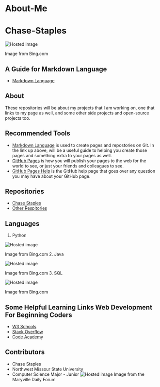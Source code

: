 # About-Me

# Chase-Staples
![Hosted image](https://www.bing.com/th/id/OIP.hO7O8dqP9LHnh7Z7Q-t22gHaIY?w=163&h=184&c=7&o=5&pid=1.7) 

Image from Bing.com

## A Guide for Markdown Language
 - [Markdown Language](https://www.markdownguide.org/basic-syntax)
 
## About
These repositories will be about my projects that I am working on, one that links to my page as well, and some other side projects and open-source projects too.

## Recommended Tools
* [Markdown Language](https://www.markdownguide.org/basic-syntax) 
is used to create pages and repostories on Git. In the link up above, will be a useful guide to helping you create those pages and something extra to your pages as well. 
* [GitHub Pages](https://pages.github.com/)
is how you will publish your pages to the web for the world to see, or just your friends and colleagues to see.
* [GitHub Pages Help](https://help.github.com/en/github/working-with-github-pages/about-github-pages) is the GitHub help page that goes over any question you may have about your GitHub page. 


## Repositories
* [Chase Staples](https://s528345.github.io/Chase-Staples/)
* [Other Respitories](https://github.com/s528345?tab=repositories)

## Languages
1. Python 

![Hosted image](https://www.bing.com/th/id/OIP.DMuGlawUCN_6yHt2wRAKhQHaHa?w=147&h=160&c=7&o=5&pid=1.7) 

Image from Bing.com
2. Java

![Hosted image](https://www.bing.com/th/id/OIP.3mNiAsHziMyqdjgrcwxvwwAAAA?w=286&h=189&c=7&o=5&pid=1.7) 

Image from Bing.com
3. SQL

![Hosted image](https://www.bing.com/th/id/OIP.GjUEI7jKlkCTB5cgfW1FegHaHx?w=164&h=167&c=7&o=5&pid=1.7) 

Image from Bing.com

## Some Helpful Learning Links Web Development For Beginning Coders
- [W3 Schools](https://www.w3schools.com/)
- [Stack Overflow](https://stackoverflow.com/)
- [Code Academy](https://www.codecademy.com/)

## Contributors
* Chase Staples
* Northwest Missour State University
* Computer Science Major - Junior 
![Hosted image](https://bloximages.chicago2.vip.townnews.com/maryvilleforum.com/content/tncms/assets/v3/editorial/e/ed/eed7196e-506e-11e7-838c-f769324f852a/59403dc1afdee.image.jpg?resize=1200%2C1203) Image from the Maryville Daily Forum
